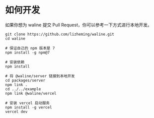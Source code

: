 # 如何开发

如果你想为 waline 提交 Pull Request，你可以参考一下方式进行本地开发。

```
git clone https://github.com/lizheming/waline.git
cd waline

# 保证自己的 npm 版本是 7
npm install -g npm@7

# 安装依赖
npm install

# 将 @waline/server 链接到本地开发
cd packages/server
npm link .
cd ../../example
npm link @waline/vercel

# 安装 vercel 启动服务
npm install -g vercel
vercel dev
```
